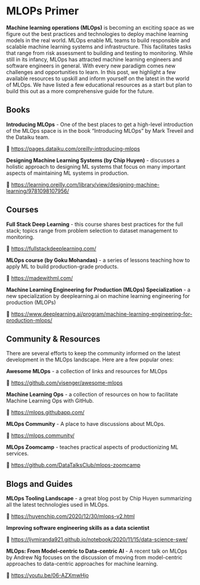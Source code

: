 # MLOPs Primer

**Machine learning operations (MLOps)** is becoming an exciting space as we figure out the best practices and technologies to deploy machine learning models in the real world. MLOps enable ML teams to build responsible and scalable machine learning systems and infrastructure. This facilitates tasks that range from risk assessment to building and testing to monitoring. While still in its infancy, MLOps has attracted machine learning engineers and software engineers in general. With every new paradigm comes new challenges and opportunities to learn. In this post, we highlight a few available resources to upskill and inform yourself on the latest in the world of MLOps. We have listed a few educational resources as a start but plan to build this out as a more comprehensive guide for the future.

## Books

**Introducing MLOps** - One of the best places to get a high-level introduction of the MLOps space is in the book “Introducing MLOps” by Mark Treveil and the Dataiku team.

🔗 https://pages.dataiku.com/oreilly-introducing-mlops

**Designing Machine Learning Systems (by Chip Huyen)** - discusses a holistic approach to designing ML systems that focus on many important aspects of maintaining ML systems in production.

🔗 https://learning.oreilly.com/library/view/designing-machine-learning/9781098107956/

## Courses

**Full Stack Deep Learning** - this course shares best practices for the full stack; topics range from problem selection to dataset management to monitoring.

🔗 https://fullstackdeeplearning.com/

**MLOps course (by Goku Mohandas)** - a series of lessons teaching how to apply ML to build production-grade products.

🔗 https://madewithml.com/

**Machine Learning Engineering for Production (MLOps) Specialization** - a new specialization by deeplearning.ai on machine learning engineering for production (MLOPs)

🔗 https://www.deeplearning.ai/program/machine-learning-engineering-for-production-mlops/

## Community & Resources
There are several efforts to keep the community informed on the latest development in the MLOps landscape. Here are a few popular ones:


**Awesome MLOps** - a collection of links and resources for MLOps

🔗 https://github.com/visenger/awesome-mlops

**Machine Learning Ops** - a collection of resources on how to facilitate Machine Learning Ops with GitHub.

🔗 https://mlops.githubapp.com/

**MLOps Community** - A place to have discussions about MLOps.

🔗 https://mlops.community/

**MLOps Zoomcamp** - teaches practical aspects of productionizing ML services. 

🔗 https://github.com/DataTalksClub/mlops-zoomcamp

## Blogs and Guides

**MLOps Tooling Landscape** - a great blog post by Chip Huyen summarizing all the latest technologies used in MLOps.

🔗 https://huyenchip.com/2020/12/30/mlops-v2.html

**Improving software engineering skills as a data scientist**

🔗 https://ljvmiranda921.github.io/notebook/2020/11/15/data-science-swe/

**MLOps: From Model-centric to Data-centric AI** - A recent talk on MLOps by Andrew Ng focuses on the discussion of moving from model-centric approaches to data-centric approaches for machine learning.

🔗 https://youtu.be/06-AZXmwHjo
